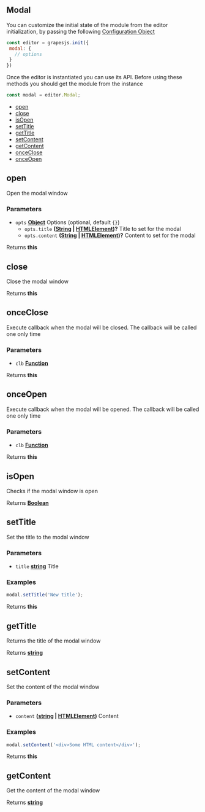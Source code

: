 <!-- Generated by documentation.js. Update this documentation by updating the source code. -->

## Modal

You can customize the initial state of the module from the editor initialization, by passing the following [Configuration Object][1]

```js
const editor = grapesjs.init({
 modal: {
   // options
 }
})
```

Once the editor is instantiated you can use its API. Before using these methods you should get the module from the instance

```js
const modal = editor.Modal;
```

-   [open][2]
-   [close][3]
-   [isOpen][4]
-   [setTitle][5]
-   [getTitle][6]
-   [setContent][7]
-   [getContent][8]
-   [onceClose][9]
-   [onceOpen][10]

## open

Open the modal window

### Parameters

-   `opts` **[Object][11]** Options (optional, default `{}`)
    -   `opts.title` **([String][12] \| [HTMLElement][13])?** Title to set for the modal
    -   `opts.content` **([String][12] \| [HTMLElement][13])?** Content to set for the modal

Returns **this** 

## close

Close the modal window

Returns **this** 

## onceClose

Execute callback when the modal will be closed.
The callback will be called one only time

### Parameters

-   `clb` **[Function][14]** 

Returns **this** 

## onceOpen

Execute callback when the modal will be opened.
The callback will be called one only time

### Parameters

-   `clb` **[Function][14]** 

Returns **this** 

## isOpen

Checks if the modal window is open

Returns **[Boolean][15]** 

## setTitle

Set the title to the modal window

### Parameters

-   `title` **[string][12]** Title

### Examples

```javascript
modal.setTitle('New title');
```

Returns **this** 

## getTitle

Returns the title of the modal window

Returns **[string][12]** 

## setContent

Set the content of the modal window

### Parameters

-   `content` **([string][12] \| [HTMLElement][13])** Content

### Examples

```javascript
modal.setContent('<div>Some HTML content</div>');
```

Returns **this** 

## getContent

Get the content of the modal window

Returns **[string][12]** 

[1]: https://github.com/artf/grapesjs/blob/master/src/modal_dialog/config/config.js

[2]: #open

[3]: #close

[4]: #isopen

[5]: #settitle

[6]: #gettitle

[7]: #setcontent

[8]: #getcontent

[9]: #onceclose

[10]: #onceopen

[11]: https://developer.mozilla.org/docs/Web/JavaScript/Reference/Global_Objects/Object

[12]: https://developer.mozilla.org/docs/Web/JavaScript/Reference/Global_Objects/String

[13]: https://developer.mozilla.org/docs/Web/HTML/Element

[14]: https://developer.mozilla.org/docs/Web/JavaScript/Reference/Statements/function

[15]: https://developer.mozilla.org/docs/Web/JavaScript/Reference/Global_Objects/Boolean
